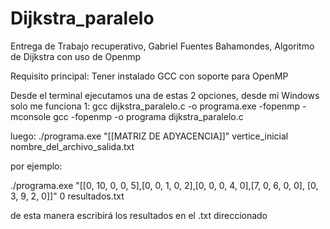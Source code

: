 # Dijkstra_paralelo
Entrega de Trabajo recuperativo, Gabriel Fuentes Bahamondes, Algoritmo de Dijkstra con uso de Openmp

Requisito principal:
Tener instalado GCC con soporte para OpenMP 

Desde el terminal ejecutamos una de estas 2 opciones, desde mi Windows solo me funciona 1:
gcc dijkstra_paralelo.c -o programa.exe -fopenmp -mconsole
gcc -fopenmp -o programa dijkstra_paralelo.c

luego:
./programa.exe "[[MATRIZ DE ADYACENCIA]]" vertice_inicial nombre_del_archivo_salida.txt

por ejemplo:

./programa.exe "[[0, 10, 0, 0, 5],[0, 0, 1, 0, 2],[0, 0, 0, 4, 0],[7, 0, 6, 0, 0], [0, 3, 9, 2, 0]]" 0 resultados.txt

de esta manera escribirá los resultados en el .txt direccionado
